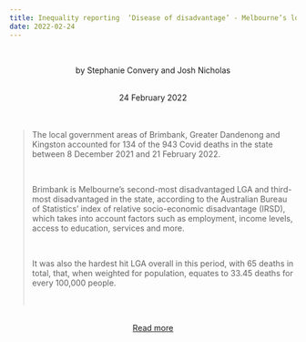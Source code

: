 ```yaml
---
title: Inequality reporting  ‘Disease of disadvantage’ - Melbourne’s lower socioeconomic areas suffer most Covid deaths amid Omicron
date: 2022-02-24
---
```


<br><center>by Stephanie Convery and Josh Nicholas</center><br>

<center>24 February 2022</center><br><br>

<blockquote><p>The local government areas of Brimbank, Greater Dandenong and Kingston accounted for 134 of the 943 Covid deaths in the state between 8 December 2021 and 21 February 2022.</p><br>

<p>Brimbank is Melbourne’s second-most disadvantaged LGA and third-most disadvantaged in the state, according to the Australian Bureau of Statistics’ index of relative socio-economic disadvantage (IRSD), which takes into account factors such as employment, income levels, access to education, services and more.</p><br>

<p>It was also the hardest hit LGA overall in this period, with 65 deaths in total, that, when weighted for population, equates to 33.45 deaths for every 100,000 people.</p><br>

</blockquote><br>

<center><a href="https://www.theguardian.com/australia-news/2022/feb/25/disease-of-disadvantage-melbournes-lower-socioeconomic-areas-suffer-most-covid-deaths-amid-omicron">Read more</a></center>